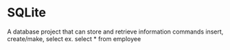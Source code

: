 # SQLite
A database project that can store and retrieve information
commands insert, create/make, select
ex. select * from employee
